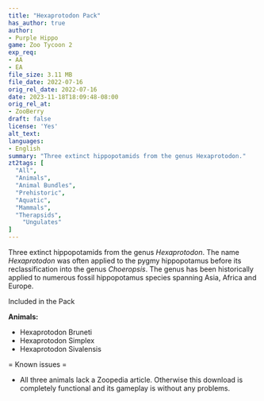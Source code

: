 ```yaml
---
title: "Hexaprotodon Pack"
has_author: true
author: 
- Purple Hippo
game: Zoo Tycoon 2
exp_req:
- AA
- EA
file_size: 3.11 MB
file_date: 2022-07-16
orig_rel_date: 2022-07-16
date: 2023-11-18T18:09:48-08:00
orig_rel_at: 
- ZooBerry
draft: false
license: 'Yes'
alt_text: 
languages:
- English
summary: "Three extinct hippopotamids from the genus Hexaprotodon."
zt2tags: [
  "All",
  "Animals",
  "Animal Bundles",
  "Prehistoric",
  "Aquatic",
  "Mammals",
  "Therapsids",
    "Ungulates" 
]
---
```

Three extinct hippopotamids from the genus *Hexaprotodon*. The name *Hexaprotodon* was often applied to the pygmy hippopotamus before its reclassification into the genus *Choeropsis*. The genus has been historically applied to numerous fossil hippopotamus species spanning Asia, Africa and Europe.

 Included in the Pack 

**Animals:**
- Hexaprotodon Bruneti
- Hexaprotodon Simplex
- Hexaprotodon Sivalensis

= Known issues =

- All three animals lack a Zoopedia article. Otherwise this download is completely functional and its gameplay is without any problems.